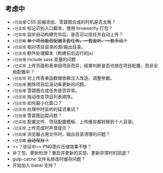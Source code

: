 ## 考虑中

* `√已处理` CSS 前缀添加、雪碧图合成的时机是否太晚？
* `√已实现` 标记识别入口脚本，使用 browserify 打包？
* `√已实现` 监听自动构建完毕后，是否可以信任并自动上传？
* `×已忽略` ~~单个项目能否配置多套任务，一套监听、一套手动？~~
* `√已实现` 相对项目目录的源/输出目录。
* `√已实现` 额外处理脚本（构建前后运行的js）
* `√已处理` include sass 变量的问题
* `√已实现` 上传页面和表单因项目而异，结果判断是否也放在项目配置，而非全局配置中？
* `√已实现` 对上传表单函数做依赖注入改造，调整参数。
* `√已处理` 删除项目后滚动条更新的问题。
* `√已处理` 雪碧图合成任务是否异常。
* `√已实现` 拖动改变项目列表顺序。
* `√已实现` 如何最小化窗口？
* `√已实现` 处理中时监听的延迟重试？
* `√已处理` 雪碧图边距问题？
* `√已实现` 配置文件、项目配置模板、上传缓存都转移到个人目录。
* `√已实现` 上传完成时声音提示？
* `√已处理` 浏览器占用文件时，输出目录清理的问题？
* `×已忽略` ~~自动保存？~~
* ==？验证中== PNG图片压缩效果不够？
* 补丁包、更新检测？重启并更新的实现、更新异常时的回退？
* gulp-cache 文件名修改时缓存问题？
* 开始加入 babel 支持？
